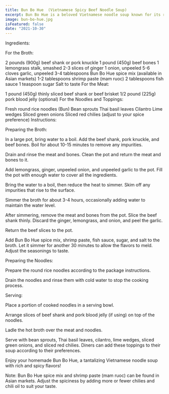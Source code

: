 ```yaml
---
title: Bun Bo Hue  (Vietnamese Spicy Beef Noodle Soup)
excerpt: Bun Bo Hue is a beloved Vietnamese noodle soup known for its robust and spicy flavors. It's a dish that hails from the central region of Vietnam and features lemongrass-infused broth, tender slices of beef, and an assortment of toppings. Here's a recipe for making Bun Bo Hue at home
image: bun-bo-hue.jpg
isFeatured: false
date: "2021-10-30"
---
```


Ingredients:

For the Broth:

2 pounds (900g) beef shank or pork knuckle
1 pound (450g) beef bones
1 lemongrass stalk, smashed
2-3 slices of ginger
1 onion, unpeeled
5-6 cloves garlic, unpeeled
3-4 tablespoons Bun Bo Hue spice mix (available in Asian markets)
1-2 tablespoons shrimp paste (mam ruoc)
2 tablespoons fish sauce
1 teaspoon sugar
Salt to taste
For the Meat:

1 pound (450g) thinly sliced beef shank or beef brisket
1/2 pound (225g) pork blood jelly (optional)
For the Noodles and Toppings:

Fresh round rice noodles (Bun)
Bean sprouts
Thai basil leaves
Cilantro
Lime wedges
Sliced green onions
Sliced red chilies (adjust to your spice preference)
Instructions:

Preparing the Broth:

In a large pot, bring water to a boil. Add the beef shank, pork knuckle, and beef bones. Boil for about 10-15 minutes to remove any impurities.

Drain and rinse the meat and bones. Clean the pot and return the meat and bones to it.

Add lemongrass, ginger, unpeeled onion, and unpeeled garlic to the pot. Fill the pot with enough water to cover all the ingredients.

Bring the water to a boil, then reduce the heat to simmer. Skim off any impurities that rise to the surface.

Simmer the broth for about 3-4 hours, occasionally adding water to maintain the water level.

After simmering, remove the meat and bones from the pot. Slice the beef shank thinly. Discard the ginger, lemongrass, and onion, and peel the garlic.

Return the beef slices to the pot.

Add Bun Bo Hue spice mix, shrimp paste, fish sauce, sugar, and salt to the broth. Let it simmer for another 30 minutes to allow the flavors to meld. Adjust the seasonings to taste.

Preparing the Noodles:

Prepare the round rice noodles according to the package instructions.

Drain the noodles and rinse them with cold water to stop the cooking process.

Serving:

Place a portion of cooked noodles in a serving bowl.

Arrange slices of beef shank and pork blood jelly (if using) on top of the noodles.

Ladle the hot broth over the meat and noodles.

Serve with bean sprouts, Thai basil leaves, cilantro, lime wedges, sliced green onions, and sliced red chilies. Diners can add these toppings to their soup according to their preferences.

Enjoy your homemade Bun Bo Hue, a tantalizing Vietnamese noodle soup with rich and spicy flavors!

Note: Bun Bo Hue spice mix and shrimp paste (mam ruoc) can be found in Asian markets. Adjust the spiciness by adding more or fewer chilies and chili oil to suit your taste.
